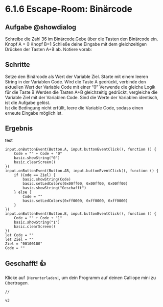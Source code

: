 # 6.1.6 Escape-Room: Binärcode


## Aufgabe @showdialog
Schreibe die Zahl 36 im Binärcode.Gebe über die Tasten den Binärcode ein.
Knopf A = 0 Knopf B=1 
Schließe deine Eingabe mit dem gleichzeitigen Drücken der Tasten A+B ab.
Notiere vorab:



## Schritte
Setze den Binärcode als Wert der Variable Ziel.
Starte mit einem leeren String in der Variablen Code.
Wird die Taste A gedrückt, verbinde den aktuellen Wert der Variable Code mit einer “0”
Verwende die gleiche Logik für die Taste B 
Werden die Tasten A+B gleichzeitig gedrückt, vergleiche die Variable Ziel mit der Variablen Code.
Sind die Werte der Variablen identisch, ist die Aufgabe gelöst.  
Ist die Bedingung nicht erfüllt, leere die Variable Code, sodass einen erneute Eingabe möglich ist.



## Ergebnis

test

```blocks
input.onButtonEvent(Button.A, input.buttonEventClick(), function () {
    Code = "" + Code + "0"
    basic.showString("0")
    basic.clearScreen()
})
input.onButtonEvent(Button.AB, input.buttonEventClick(), function () {
    if (Code == Ziel) {
        basic.showString(Code)
        basic.setLedColors(0x00ff00, 0x00ff00, 0x00ff00)
        basic.showString("Geschafft")
    } else {
        Code = ""
        basic.setLedColors(0xff0000, 0xff0000, 0xff0000)
    }
})
input.onButtonEvent(Button.B, input.buttonEventClick(), function () {
    Code = "" + Code + "1"
    basic.showString("1")
    basic.clearScreen()
})
let Code = ""
let Ziel = ""
Ziel = "00100100"
Code = ""
```

## Geschafft! 👍
Klicke auf ``|Herunterladen|``, um dein Programm auf deinen Calliope mini zu übertragen.


```template
//
```

```package
v3
```